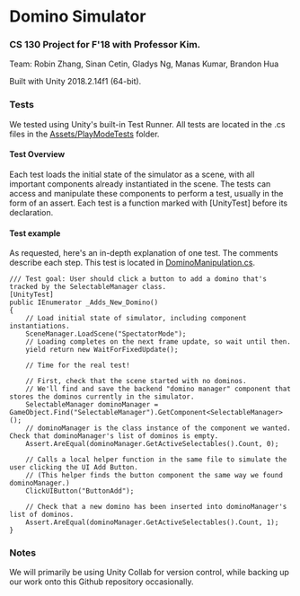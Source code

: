 # Domino Simulator

### CS 130 Project for F'18 with Professor Kim.

Team: Robin Zhang, Sinan Cetin, Gladys Ng, Manas Kumar, Brandon Hua

Built with Unity 2018.2.14f1 (64-bit).

### Tests
We tested using Unity's built-in Test Runner. All tests are located in the .cs files in the [Assets/PlayModeTests](Assets/PlayModeTests) folder.

#### Test Overview
Each test loads the initial state of the simulator as a scene, with all important components already instantiated in the scene. The tests can access and manipulate these components to perform a test, usually in the form of an assert. Each test is a function marked with [UnityTest] before its declaration.

#### Test example
As requested, here's an in-depth explanation of one test. The comments describe each step. This test is located in [DominoManipulation.cs](Assets/PlayModeTests/DominoManipulation.cs).
```
/// Test goal: User should click a button to add a domino that's tracked by the SelectableManager class.
[UnityTest]
public IEnumerator _Adds_New_Domino()
{
    // Load initial state of simulator, including component instantiations.
    SceneManager.LoadScene("SpectatorMode");
    // Loading completes on the next frame update, so wait until then.
    yield return new WaitForFixedUpdate();

    // Time for the real test! 
    
    // First, check that the scene started with no dominos.
    // We'll find and save the backend "domino manager" component that stores the dominos currently in the simulator. 
    SelectableManager dominoManager = GameObject.Find("SelectableManager").GetComponent<SelectableManager>();
    // dominoManager is the class instance of the component we wanted. Check that dominoManager's list of dominos is empty.
    Assert.AreEqual(dominoManager.GetActiveSelectables().Count, 0);

    // Calls a local helper function in the same file to simulate the user clicking the UI Add Button.
    // (This helper finds the button component the same way we found dominoManager.)
    ClickUIButton("ButtonAdd");

    // Check that a new domino has been inserted into dominoManager's list of dominos.
    Assert.AreEqual(dominoManager.GetActiveSelectables().Count, 1);
}
```

### Notes
We will primarily be using Unity Collab for version control, while backing up our work onto this Github repository occasionally.
